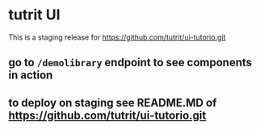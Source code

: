 # tutrit UI
This is a staging release for https://github.com/tutrit/ui-tutorio.git
## go to `/demolibrary` endpoint to see components in action
## to deploy on staging see README.MD of https://github.com/tutrit/ui-tutorio.git
